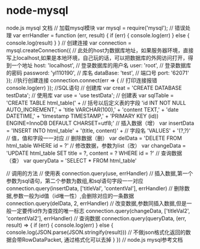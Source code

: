# node-mysql
node.js mysql 文档
// 加载mysql模块
var mysql = require('mysql');
// 错误处理
var errHandler = function (err, result) {
  if (err) {
    console.log(err)
  } else {
    console.log(result)
  }
}
// 创建连接
var connection = mysql.createConnection({
  // 此处的host为数据库地址，如果服务器环境，直接写上localhost,如果是本地环境，自己玩的话，可以把数据库的外网访问打开，得到一个地址
  host: 'localhost',
  // 登录数据库的用户名
  user: 'root',
  // 登录数据库的密码
  password: 'yl110190',
  // 库名
  dataBase: 'test',
  // 端口号
  port: '62071'
});
//执行创建连接 
connection.connect(err => {
  // 打印连接报错
  console.log(err)
});
//SQL语句
// 创建库
var creat = 'CREATE DATABASE testData';
// 使用库
var use = 'use testData';
// 创建表
var sqlTable = 'CREATE TABLE html_table(' + // 括号以后定义表的字段
                'id INT NOT NULL AUTO_INCREMENT,' +
                'title VARCHAR(100),' +
                'content TEXT,' +
                'date DATETIME,' +
                'timestamp TIMESTAMP,' +
                'PRIMARY KEY (id)) ENGINE=InnoDB DEFAULT CHARSET=utf8;'
// 插入数据（增）
var insertData = 'INSERT INTO html_table' +
                 '(title, content)' + // 字段名
                 'VALUES' +
                 '(?,?)' // 值，值和字段一一对应
// 删除数据（删）
var delData = 'DELETE FROM html_table WHERE id = ?'
// 修改数据，参数为list（改）
var changeData = 'UPDATE html_table SET title = ?, content = ? WHERE id = ?'
// 查询数据（查）
var queryData = 'SELECT * FROM html_table'

// 调用的方法
// 使用表
connection.query(use, errHandler)
// 插入数据,第一个参数为sql语句，第二个参数为数组,和sql语句字段一一对应
connection.query(insertData, ['titleVal', 'contentVal'], errHandler)
// 删除数据,参数一般为id值（id唯一性）,会删除对应的一条数据
connection.query(delData, 2, errHandler)
// 改变数据,参数同插入数据,但是一般一定要传id作为查找的唯一标志
connection.query(changeData, ['titleVal2', 'contentVal2'], errHandler)
// 查询数据
connection.query(queryData, (err, result) => {
  if (err) {
    console.log(err)
  } else {
    console.log(JSON.parse(JSON.stringify(result))) // 不做json格式化返回的数据会带RowDataPacket, 通过格式化可以去掉
  }
})
// node.js mysql参考文档
